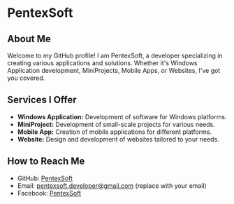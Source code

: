 # PentexSoft

## About Me
Welcome to my GitHub profile! I am PentexSoft, a developer specializing in creating various applications and solutions. 
Whether it's Windows Application development, MiniProjects, Mobile Apps, or Websites, I've got you covered.

## Services I Offer
- **Windows Application:** Development of software for Windows platforms.
- **MiniProject:** Development of small-scale projects for various needs.
- **Mobile App:** Creation of mobile applications for different platforms.
- **Website:** Design and development of websites tailored to your needs.

## How to Reach Me
- GitHub: [PentexSoft](https://github.com/PentexSoft)
- Email: pentexsoft.developer@gmail.com (replace with your email)
- Facebook: [PentexSoft](https://www.facebook.com/pentexdeveloper)
